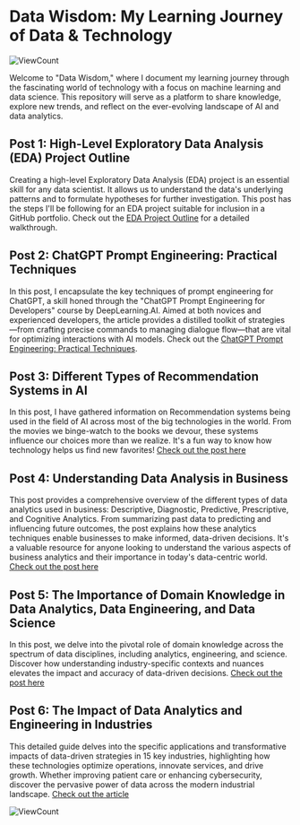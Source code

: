 # Data Wisdom: My Learning Journey of Data & Technology
![ViewCount](https://views.whatilearened.today/views/github/pratheeksha11/DataWisdom.svg?cache=remove)

Welcome to "Data Wisdom," where I document my learning journey through the fascinating world of technology with a focus on machine learning and data science. This repository will serve as a platform to share knowledge, explore new trends, and reflect on the ever-evolving landscape of AI and data analytics.

## Post 1: High-Level Exploratory Data Analysis (EDA) Project Outline
Creating a high-level Exploratory Data Analysis (EDA) project is an essential skill for any data scientist. It allows us to understand the data's underlying patterns and to formulate hypotheses for further investigation. This post has the steps I'll be following for an EDA project suitable for inclusion in a GitHub portfolio.
Check out the [EDA Project Outline](https://github.com/pratheeksha11/DataWisdom/blob/main/EDA_Project_Outline.md) for a detailed walkthrough.

## Post 2: ChatGPT Prompt Engineering: Practical Techniques
In this post, I encapsulate the key techniques of prompt engineering for ChatGPT, a skill honed through the "ChatGPT Prompt Engineering for Developers" course by DeepLearning.AI. Aimed at both novices and experienced developers, the article provides a distilled toolkit of strategies—from crafting precise commands to managing dialogue flow—that are vital for optimizing interactions with AI models. 
Check out the [ChatGPT Prompt Engineering: Practical Techniques](https://github.com/pratheeksha11/DataWisdom/blob/main/ChatGPT_Prompt_Engineering.md).

## Post 3: Different Types of Recommendation Systems in AI
In this post, I have gathered information on Recommendation systems being used in the field of AI across most of the big technologies in the world. From the movies we binge-watch to the books we devour, these systems influence our choices more than we realize. It's a fun way to know how technology helps us find new favorites!
[Check out the post here](https://github.com/pratheeksha11/DataWisdom/blob/main/recommendation_systems_in_AI.md)

## Post 4: Understanding Data Analysis in Business
This post provides a comprehensive overview of the different types of data analytics used in business: Descriptive, Diagnostic, Predictive, Prescriptive, and Cognitive Analytics. From summarizing past data to predicting and influencing future outcomes, the post explains how these analytics techniques enable businesses to make informed, data-driven decisions. It's a valuable resource for anyone looking to understand the various aspects of business analytics and their importance in today's data-centric world. [Check out the post here](https://github.com/pratheeksha11/DataWisdom/blob/main/Data_Analysis_Overview_in_Business.md)

## Post 5: The Importance of Domain Knowledge in Data Analytics, Data Engineering, and Data Science
In this post, we delve into the pivotal role of domain knowledge across the spectrum of data disciplines, including analytics, engineering, and science. Discover how understanding industry-specific contexts and nuances elevates the impact and accuracy of data-driven decisions.
[Check out the post here](https://github.com/pratheeksha11/DataWisdom/blob/main/Domain_knowledge_in_dataworld.md)

## Post 6: The Impact of Data Analytics and Engineering in Industries
This detailed guide delves into the specific applications and transformative impacts of data-driven strategies in 15 key industries, highlighting how these technologies optimize operations, innovate services, and drive growth. Whether improving patient care or enhancing cybersecurity, discover the pervasive power of data across the modern industrial landscape.
[Check out the article](https://github.com/pratheeksha11/DataWisdom/blob/main/Domain_list_in_data.md)


![ViewCount](https://views.whatilearened.today/views/github/pratheeksha11/pratheeksha11.svg?cache=remove)
